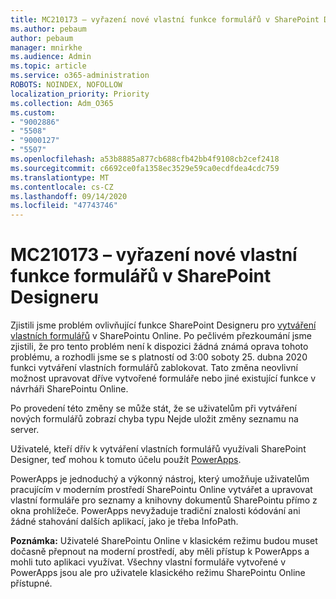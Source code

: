 ```yaml
---
title: MC210173 – vyřazení nové vlastní funkce formulářů v SharePoint Designeru
ms.author: pebaum
author: pebaum
manager: mnirkhe
ms.audience: Admin
ms.topic: article
ms.service: o365-administration
ROBOTS: NOINDEX, NOFOLLOW
localization_priority: Priority
ms.collection: Adm_O365
ms.custom:
- "9002886"
- "5508"
- "9000127"
- "5507"
ms.openlocfilehash: a53b8885a877cb688cfb42bb4f9108cb2cef2418
ms.sourcegitcommit: c6692ce0fa1358ec3529e59ca0ecdfdea4cdc759
ms.translationtype: MT
ms.contentlocale: cs-CZ
ms.lasthandoff: 09/14/2020
ms.locfileid: "47743746"
---
```

# <a name="mc210173---sharepoint-designer-new-custom-form-feature-deprecation"></a>MC210173 – vyřazení nové vlastní funkce formulářů v SharePoint Designeru

Zjistili jsme problém ovlivňující funkce SharePoint Designeru pro [vytváření vlastních formulářů](https://support.microsoft.com/en-us/office/create-a-custom-list-form-using-sharepoint-designer-917d8fdb-ee00-4441-adb3-a94612d1d105?ui=en-us&rs=en-us&ad=us#bm2) v SharePointu Online. Po pečlivém přezkoumání jsme zjistili, že pro tento problém není k dispozici žádná známá oprava tohoto problému, a rozhodli jsme se s platností od 3:00 soboty 25. dubna 2020 funkci vytváření vlastních formulářů zablokovat. Tato změna neovlivní možnost upravovat dříve vytvořené formuláře nebo jiné existující funkce v návrháři SharePointu Online.

Po provedení této změny se může stát, že se uživatelům při vytváření nových formulářů zobrazí chyba typu Nejde uložit změny seznamu na server.

Uživatelé, kteří dřív k vytváření vlastních formulářů využívali SharePoint Designer, teď mohou k tomuto účelu použít [PowerApps](https://docs.microsoft.com/powerapps/maker/canvas-apps/customize-list-form).

PowerApps je jednoduchý a výkonný nástroj, který umožňuje uživatelům pracujícím v moderním prostředí SharePointu Online vytvářet a upravovat vlastní formuláře pro seznamy a knihovny dokumentů SharePointu přímo z okna prohlížeče. PowerApps nevyžaduje tradiční znalosti kódování ani žádné stahování dalších aplikací, jako je třeba InfoPath.

**Poznámka:** Uživatelé SharePointu Online v klasickém režimu budou muset dočasně přepnout na moderní prostředí, aby měli přístup k PowerApps a mohli tuto aplikaci využívat. Všechny vlastní formuláře vytvořené v PowerApps jsou ale pro uživatele klasického režimu SharePointu Online přístupné.
